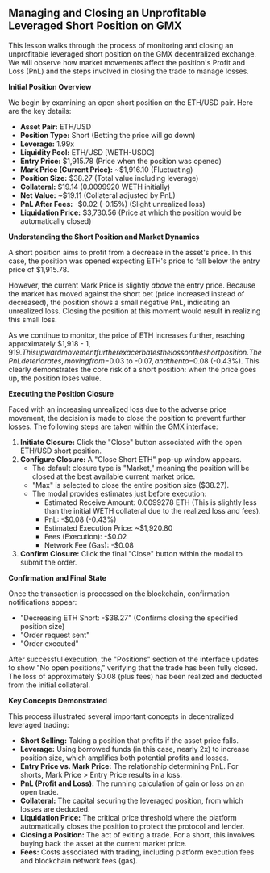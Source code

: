 ## Managing and Closing an Unprofitable Leveraged Short Position on GMX

This lesson walks through the process of monitoring and closing an unprofitable leveraged short position on the GMX decentralized exchange. We will observe how market movements affect the position's Profit and Loss (PnL) and the steps involved in closing the trade to manage losses.

**Initial Position Overview**

We begin by examining an open short position on the ETH/USD pair. Here are the key details:

*   **Asset Pair:** ETH/USD
*   **Position Type:** Short (Betting the price will go down)
*   **Leverage:** 1.99x
*   **Liquidity Pool:** ETH/USD [WETH-USDC]
*   **Entry Price:** $1,915.78 (Price when the position was opened)
*   **Mark Price (Current Price):** ~$1,916.10 (Fluctuating)
*   **Position Size:** $38.27 (Total value including leverage)
*   **Collateral:** $19.14 (0.0099920 WETH initially)
*   **Net Value:** ~$19.11 (Collateral adjusted by PnL)
*   **PnL After Fees:** -$0.02 (-0.15%) (Slight unrealized loss)
*   **Liquidation Price:** $3,730.56 (Price at which the position would be automatically closed)

**Understanding the Short Position and Market Dynamics**

A short position aims to profit from a decrease in the asset's price. In this case, the position was opened expecting ETH's price to fall below the entry price of $1,915.78.

However, the current Mark Price is slightly *above* the entry price. Because the market has moved against the short bet (price increased instead of decreased), the position shows a small negative PnL, indicating an unrealized loss. Closing the position at this moment would result in realizing this small loss.

As we continue to monitor, the price of ETH increases further, reaching approximately $1,918 - $1,919. This upward movement further exacerbates the loss on the short position. The PnL deteriorates, moving from -$0.03 to -$0.07, and then to -$0.08 (-0.43%). This clearly demonstrates the core risk of a short position: when the price goes up, the position loses value.

**Executing the Position Closure**

Faced with an increasing unrealized loss due to the adverse price movement, the decision is made to close the position to prevent further losses. The following steps are taken within the GMX interface:

1.  **Initiate Closure:** Click the "Close" button associated with the open ETH/USD short position.
2.  **Configure Closure:** A "Close Short ETH" pop-up window appears.
    *   The default closure type is "Market," meaning the position will be closed at the best available current market price.
    *   "Max" is selected to close the entire position size ($38.27).
    *   The modal provides estimates just before execution:
        *   Estimated Receive Amount: 0.0099278 ETH (This is slightly less than the initial WETH collateral due to the realized loss and fees).
        *   PnL: -$0.08 (-0.43%)
        *   Estimated Execution Price: ~$1,920.80
        *   Fees (Execution): -$0.02
        *   Network Fee (Gas): -$0.08
3.  **Confirm Closure:** Click the final "Close" button within the modal to submit the order.

**Confirmation and Final State**

Once the transaction is processed on the blockchain, confirmation notifications appear:

*   "Decreasing ETH Short: -$38.27" (Confirms closing the specified position size)
*   "Order request sent"
*   "Order executed"

After successful execution, the "Positions" section of the interface updates to show "No open positions," verifying that the trade has been fully closed. The loss of approximately $0.08 (plus fees) has been realized and deducted from the initial collateral.

**Key Concepts Demonstrated**

This process illustrated several important concepts in decentralized leveraged trading:

*   **Short Selling:** Taking a position that profits if the asset price falls.
*   **Leverage:** Using borrowed funds (in this case, nearly 2x) to increase position size, which amplifies both potential profits and losses.
*   **Entry Price vs. Mark Price:** The relationship determining PnL. For shorts, Mark Price > Entry Price results in a loss.
*   **PnL (Profit and Loss):** The running calculation of gain or loss on an open trade.
*   **Collateral:** The capital securing the leveraged position, from which losses are deducted.
*   **Liquidation Price:** The critical price threshold where the platform automatically closes the position to protect the protocol and lender.
*   **Closing a Position:** The act of exiting a trade. For a short, this involves buying back the asset at the current market price.
*   **Fees:** Costs associated with trading, including platform execution fees and blockchain network fees (gas).